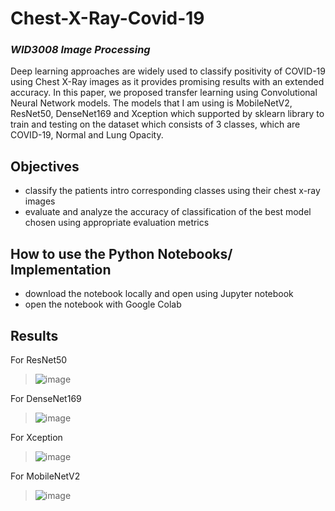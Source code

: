 # Chest-X-Ray-Covid-19
### _WID3008 Image Processing_

Deep learning approaches are widely used to classify positivity of COVID-19 using Chest X-Ray images as it provides promising results with an extended accuracy. In this paper, we proposed transfer learning using Convolutional Neural Network models. The models that I am using is MobileNetV2, ResNet50, DenseNet169 and Xception which supported by sklearn library to train and testing on the dataset which consists of 3 classes, which are COVID-19, Normal and Lung Opacity.

## Objectives
- classify the patients intro corresponding classes using their chest x-ray images
- evaluate and analyze the accuracy of classification of the best model chosen using appropriate evaluation metrics

## How to use the Python Notebooks/ Implementation
 - download the notebook locally and open using Jupyter notebook
 - open the notebook with Google Colab

## Results
For ResNet50
> ![image](https://user-images.githubusercontent.com/63900253/163766810-0c70e90f-f4d0-4cc7-b519-95170f85b6cb.png)


For DenseNet169
> ![image](https://user-images.githubusercontent.com/63900253/163766833-9abf1cc9-e188-41fc-ab4c-c7787eed204a.png)


For Xception
> ![image](https://user-images.githubusercontent.com/63900253/163766842-66fbdeb1-da30-4a61-ae5e-80d41ae95608.png)


For MobileNetV2
> ![image](https://user-images.githubusercontent.com/63900253/163766850-e68b8ba8-63a4-42fb-aa43-dcf4f57754d0.png)

